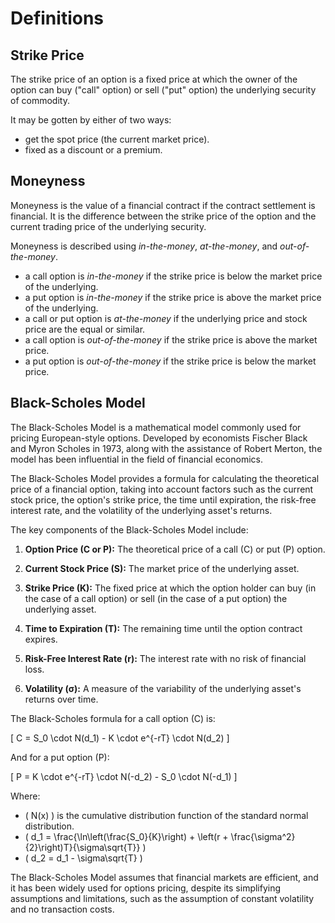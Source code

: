 # Definitions

## Strike Price
The strike price of an option is a fixed price at which the owner of the option can buy ("call" option)
or sell ("put" option) the underlying security of commodity.

It may be gotten by either of two ways:
- get the spot price (the current market price).
- fixed as a discount or a premium.

## Moneyness
Moneyness is the value of a financial contract if the contract settlement is financial.
It is the difference between the strike price of the option and the current trading price 
of the underlying security.

Moneyness is described using _in-the-money_, _at-the-money_, and _out-of-the-money_.
- a call option is _in-the-money_ if the strike price is below the market price of the underlying.
- a put option is _in-the-money_ if the strike price is above the market price of the underlying.
- a call or put option is _at-the-money_ if the underlying price and stock price are the equal or similar.
- a call option is _out-of-the-money_ if the strike price is above the market price.
- a put option is _out-of-the-money_ if the strike price is below the market price.

## Black-Scholes Model
The Black-Scholes Model is a mathematical model commonly used for pricing European-style options. Developed by economists Fischer Black and Myron Scholes in 1973, along with the assistance of Robert Merton, the model has been influential in the field of financial economics.

The Black-Scholes Model provides a formula for calculating the theoretical price of a financial option, taking into account factors such as the current stock price, the option's strike price, the time until expiration, the risk-free interest rate, and the volatility of the underlying asset's returns.

The key components of the Black-Scholes Model include:

1. **Option Price (C or P):** The theoretical price of a call (C) or put (P) option.

2. **Current Stock Price (S):** The market price of the underlying asset.

3. **Strike Price (K):** The fixed price at which the option holder can buy (in the case of a call option) or sell (in the case of a put option) the underlying asset.

4. **Time to Expiration (T):** The remaining time until the option contract expires.

5. **Risk-Free Interest Rate (r):** The interest rate with no risk of financial loss.

6. **Volatility (σ):** A measure of the variability of the underlying asset's returns over time.

The Black-Scholes formula for a call option (C) is:

\[ C = S_0 \cdot N(d_1) - K \cdot e^{-rT} \cdot N(d_2) \]

And for a put option (P):

\[ P = K \cdot e^{-rT} \cdot N(-d_2) - S_0 \cdot N(-d_1) \]

Where:
- \( N(x) \) is the cumulative distribution function of the standard normal distribution.
- \( d_1 = \frac{\ln\left(\frac{S_0}{K}\right) + \left(r + \frac{\sigma^2}{2}\right)T}{\sigma\sqrt{T}} \)
- \( d_2 = d_1 - \sigma\sqrt{T} \)

The Black-Scholes Model assumes that financial markets are efficient, and it has been widely used for options pricing, despite its simplifying assumptions and limitations, such as the assumption of constant volatility and no transaction costs.